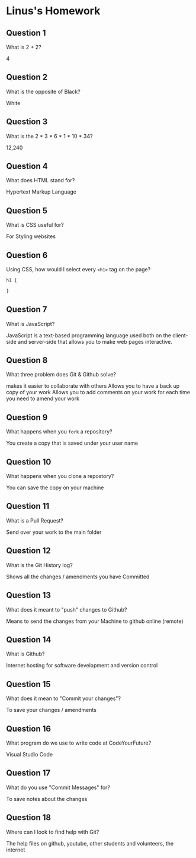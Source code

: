 # Linus's Homework

## Question 1

What is 2 + 2?

4

## Question 2

What is the opposite of Black?

White

## Question 3

What is the  2 * 3 * 6 * 1 * 10 * 34?

12,240

## Question 4 

What does HTML stand for?

Hypertext Markup Language

## Question 5

What is CSS useful for?

For Styling websites 

## Question 6

Using CSS, how would I select every `<h1>` tag on the page?

```css
h1 {

}
```

## Question 7

What is JavaScript?

JavaScript is a text-based programming language used both on the client-side and server-side that allows you to make web pages interactive.

## Question 8

What three problem does Git & Github solve?

makes it easier to collaborate with others
Allows you to have a back up copy of your work
Allows you to add comments on your work for each time you need to amend your work


## Question 9

What happens when you `fork` a repository?

You create a copy that is saved under your user name

## Question 10 

What happens when you clone a repostory?

You can save the copy on your machine 

## Question 11

What is a Pull Request?

Send over your work to the main folder 

## Question 12

What is the Git History log?

Shows all the changes / amendments you have Committed 

## Question 13

What does it meant to "push" changes to Github?

Means to send the changes from your Machine to github online (remote)

## Question 14

What is Github?

Internet hosting for software development and version control 

## Question 15

What does it mean to "Commit your changes"?

To save your changes / amendments

## Question 16

What program do we use to write code at CodeYourFuture?

Visual Studio Code

## Question 17

What do you use "Commit Messages" for?

To save notes about the changes 

## Question 18

Where can I look to find help with Git?

The help files on github, youtube, other students and volunteers, the internet 
